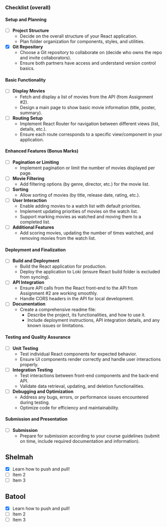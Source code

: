 
### Checklist (overall)

#### Setup and Planning

- [ ] **Project Structure**
  - Decide on the overall structure of your React application.
  - Plan folder organization for components, styles, and utilities.
- [x] **Git Repository**
  - Choose a Git repository to collaborate on (decide who owns the repo and invite collaborators).
  - Ensure both partners have access and understand version control basics.
  
#### Basic Functionality

- [ ] **Display Movies**
  - Fetch and display a list of movies from the API (from Assignment #2).
  - Design a main page to show basic movie information (title, poster, summary).
- [ ] **Routing Setup**
  - Implement React Router for navigation between different views (list, details, etc.).
  - Ensure each route corresponds to a specific view/component in your application.

#### Enhanced Features (Bonus Marks)

- [ ] **Pagination or Limiting**
  - Implement pagination or limit the number of movies displayed per page.
- [ ] **Movie Filtering**
  - Add filtering options (by genre, director, etc.) for the movie list.
- [ ] **Sorting**
  - Allow sorting of movies (by title, release date, rating, etc.).
- [ ] **User Interaction**
  - Enable adding movies to a watch list with default priorities.
  - Implement updating priorities of movies on the watch list.
  - Support marking movies as watched and moving them to a completed list.
- [ ] **Additional Features**
  - Add scoring movies, updating the number of times watched, and removing movies from the watch list.

#### Deployment and Finalization

- [ ] **Build and Deployment**
  - Build the React application for production.
  - Deploy the application to Loki (ensure React build folder is excluded from syncing).
- [ ] **API Integration**
  - Ensure API calls from the React front-end to the API from Assignment #2 are working smoothly.
  - Handle CORS headers in the API for local development.
- [ ] **Documentation**
  - Create a comprehensive readme file:
    - Describe the project, its functionalities, and how to use it.
    - Include deployment instructions, API integration details, and any known issues or limitations.

#### Testing and Quality Assurance

- [ ] **Unit Testing**
  - Test individual React components for expected behavior.
  - Ensure UI components render correctly and handle user interactions properly.
- [ ] **Integration Testing**
  - Test interactions between front-end components and the back-end API.
  - Validate data retrieval, updating, and deletion functionalities.
- [ ] **Debugging and Optimization**
  - Address any bugs, errors, or performance issues encountered during testing.
  - Optimize code for efficiency and maintainability.

#### Submission and Presentation

- [ ] **Submission**
  - Prepare for submission according to your course guidelines (submit on time, include required documentation and information).

## Shelmah

- [x] Learn how to push and pull!
- [ ] Item 2
- [ ] Item 3

## Batool

- [x] Learn how to push and pull!
- [ ] Item 2
- [ ] Item 3

<!-- 
- Authentication (2 ways to do it - there is a note about it)

- Movie List
  - Not includin all 4000 movies on the screen all at once
    - include sort of pagination
    - OR limit number of movies
  - limit api to return a couple of columns rather than everthing
  - Main page (title & posters & maby rating or etc)

- Technical Requirements
  - Exclude react build folder
  - use API in your A2 folder
  - Build an Single Page Application 
  - use React Router
  - 
 -->